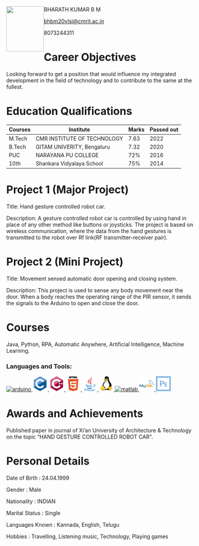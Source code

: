 <img src="https://user-images.githubusercontent.com/91205014/143683458-e707eb1d-83e7-4446-b539-f9b8e1803f97.jpg" img align="left" width="100" height="120"/> 
BHARATH KUMAR B M

bhbm20vlsi@cmrit.ac.in

8073244311


# Career Objectives 
Looking forward to get a position that would influence my integrated development in the field of technology and to contribute to the same at the fullest.

# Education Qualifications 

| Courses | Institute | Marks | Passed out |
| ---  | --- | --- | --- |
| M.Tech | CMR INSTITUTE OF TECHNOLOGY | 7.63 |2022 |
| B.Tech | GITAM UNIVERITY, Bengaluru | 7.32 |2020 |
| PUC | NARAYANA PU COLLEGE | 72% |2016|
| 10th | Shankara Vidyalaya School | 75% |2014 |


# Project 1 (Major Project) 
Title: Hand gesture controlled robot car.

Description: A gesture controlled robot car is controlled by using hand in place of any other method like buttons or joysticks. The project is based on wireless communication, where the data from the hand gestures is transmitted to the robot over Rf link(RF transmitter-receiver pair). 

# Project 2 (Mini Project) 
Title: Movement sensed automatic door opening and closing system.

Description: This project is used to sense any body movement near the door. When a body reaches the operating range of the PIR sensor, it sends the signals to the Arduino to open and close the door.

# Courses
Java, Python, RPA, Automatic Anywhere, Artificial Intelligence, Machine Learning.

<h3 align="left">Languages and Tools:</h3>
<p align="left"> <a href="https://www.arduino.cc/" target="_blank" rel="noreferrer"> <img src="https://cdn.worldvectorlogo.com/logos/arduino-1.svg" alt="arduino" width="40" height="40"/> </a> <a href="https://www.cprogramming.com/" target="_blank" rel="noreferrer"> <img src="https://raw.githubusercontent.com/devicons/devicon/master/icons/c/c-original.svg" alt="c" width="40" height="40"/> </a> <a href="https://www.w3schools.com/cpp/" target="_blank" rel="noreferrer"> <img src="https://raw.githubusercontent.com/devicons/devicon/master/icons/cplusplus/cplusplus-original.svg" alt="cplusplus" width="40" height="40"/> </a> <a href="https://www.w3.org/html/" target="_blank" rel="noreferrer"> <img src="https://raw.githubusercontent.com/devicons/devicon/master/icons/html5/html5-original-wordmark.svg" alt="html5" width="40" height="40"/> </a> <a href="https://www.java.com" target="_blank" rel="noreferrer"> <img src="https://raw.githubusercontent.com/devicons/devicon/master/icons/java/java-original.svg" alt="java" width="40" height="40"/> </a> <a href="https://www.linux.org/" target="_blank" rel="noreferrer"> <img src="https://raw.githubusercontent.com/devicons/devicon/master/icons/linux/linux-original.svg" alt="linux" width="40" height="40"/> </a> <a href="https://www.mathworks.com/" target="_blank" rel="noreferrer"> <img src="https://upload.wikimedia.org/wikipedia/commons/2/21/Matlab_Logo.png" alt="matlab" width="40" height="40"/> </a> <a href="https://www.mysql.com/" target="_blank" rel="noreferrer"> <img src="https://raw.githubusercontent.com/devicons/devicon/master/icons/mysql/mysql-original-wordmark.svg" alt="mysql" width="40" height="40"/> </a> <a href="https://www.photoshop.com/en" target="_blank" rel="noreferrer"> <img src="https://raw.githubusercontent.com/devicons/devicon/master/icons/photoshop/photoshop-line.svg" alt="photoshop" width="40" height="40"/> </a> </p>

# Awards and Achievements
Published paper in journal of Xi’an University of Architecture & Technology on the topic “HAND GESTURE CONTROLLED ROBOT CAR".

# Personal Details
Date of Birth : 24.04.1999 

Gender : Male 

Nationality : INDIAN 

Marital Status : Single 

Languages Known : Kannada, English, Telugu 

Hobbies : Travelling, Listening music, Technology, Playing games
